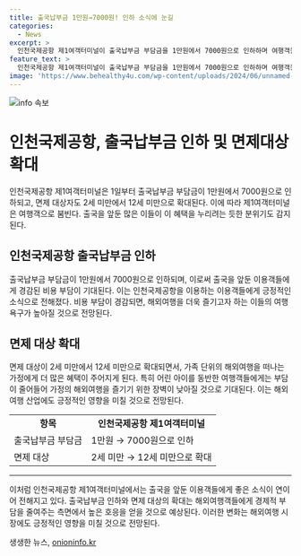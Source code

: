 ```yaml
---
title: 출국납부금 1만원→7000원! 인하 소식에 눈길
categories:
  - News
excerpt: >
  인천국제공항 제1여객터미널이 출국납부금 부담금을 1만원에서 7000원으로 인하하며 여행객들의 관심을 끌고 있다. 또한, 2세 미만에서 12세 미만 면제 대상이 확대되는 등 혜택이 더해졌다.
feature_text: >
  인천국제공항 제1여객터미널이 출국납부금 부담금을 1만원에서 7000원으로 인하하며 여행객들의 관심을 끌고 있다. 또한, 2세 미만에서 12세 미만 면제 대상이 확대되는 등 혜택이 더해졌다.
image: 'https://www.behealthy4u.com/wp-content/uploads/2024/06/unnamed-file.png'
---
```


<p><img src="https://www.behealthy4u.com/wp-content/uploads/2024/06/unnamed-file.png" alt="info 속보" /></p>

<h1>인천국제공항, 출국납부금 인하 및 면제대상 확대</h1>

<p data-ke-size="size16">인천국제공항 제1여객터미널은 1일부터 출국납부금 부담금이 1만원에서 7000원으로 인하되고, 면제 대상자도 2세 미만에서 12세 미만으로 확대된다. 이에 따라 제1여객터미널은 여행객으로 붐빈다. 출국을 앞둔 많은 이들이 이 혜택을 누리려는 듯한 분위기도 감지된다.</p>

<h2 data-ke-size="size26">인천국제공항 출국납부금 인하</h2>

<p data-ke-size="size16">출국납부금 부담금이 1만원에서 7000원으로 인하되며, 이로써 출국을 앞둔 이용객들에게 경감된 비용 부담이 기대된다. 이는 인천국제공항을 이용하는 이용객들에게 긍정적인 소식으로 전해졌다. 비용 부담이 경감되면, 해외여행을 더욱 즐기고자 하는 이들의 여행욕구가 높아질 것으로 전망된다.</p>

<h2 data-ke-size="size26">면제 대상 확대</h2>

<p data-ke-size="size16">면제 대상이 2세 미만에서 12세 미만으로 확대되면서, 가족 단위의 해외여행을 떠나는 가정에게 더 많은 혜택이 주어지게 된다. 특히 어린 아이를 동반한 여행객들에게는 부담이 줄어들어 가정의 해외여행을 즐기기 위한 장벽이 낮아질 것으로 기대된다. 이는 해외여행 산업에도 긍정적인 영향을 미칠 것으로 전망된다.</p>

<table>
  <tr>
    <td style="text-align: center; height: 17px;"><b>항목</b></td>
    <td style="text-align: center; height: 17px;"><b>인천국제공항 제1여객터미널</b></td>
  </tr>
  <tr>
    <td style="height: 17px;">출국납부금 부담금</td>
    <td style="height: 17px;">1만원 → 7000원으로 인하</td>
  </tr>
  <tr>
    <td style="height: 17px;">면제 대상</td>
    <td style="height: 17px;">2세 미만 → 12세 미만으로 확대</td>
  </tr>
</table>

<hr>

<p data-ke-size="size16">이처럼 인천국제공항 제1여객터미널에서는 출국을 앞둔 이용객들에게 좋은 소식이 연이어 전해지고 있다. 출국납부금 인하와 면제 대상의 확대는 해외여행객들에게 경제적 부담을 줄여주는 측면에서 높은 호응을 얻을 것으로 예상된다. 이러한 변화는 해외여행 시장에도 긍정적인 영향을 미칠 것으로 전망된다.</p>
생생한 뉴스, <a href="https://onioninfo.kr" rel="dofollow">onioninfo.kr</a>


